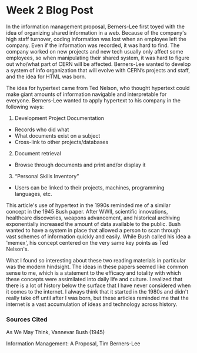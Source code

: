 # Week 2 Blog Post


In the information management proposal, Berners-Lee first toyed with the idea of organizing shared information in a web. Because of the company's high staff turnover, coding information was lost when an employee left the company. Even if the information was recorded, it was hard to find. The company worked on new projects and new tech usually only affect some employees, so when manipulating their shared system, it was hard to figure out who/what part of CERN will be affected.
Berners-Lee wanted to develop a system of info organization that will evolve with CERN’s projects and staff, and the idea for HTML was born.

The idea for hypertext came from Ted Nelson, who thought hypertext could make giant amounts of information navigable and interpretable for everyone. Berners-Lee wanted to apply hypertext to his company in the following ways:

1. Development Project Documentation
  - Records who did what
  - What documents exist on a subject
  - Cross-link to other projects/databases
2. Document retrieval
  - Browse through documents and print and/or display it
3. “Personal Skills Inventory”
  - Users can be linked to their projects, machines, programming languages, etc.
  
This article's use of hypertext in the 1990s reminded me of a similar concept in the 1945 Bush paper. After WWII, scientific innovations, healthcare discoveries, weapons advancement, and historical archiving exponentially increased the amount of data available to the public. Bush wanted to have a system in place that allowed a person to scan through vast schemes of information quickly and easily. While Bush called his idea a 'memex', his concept centered on the very same key points as Ted Nelson's.

What I found so interesting about these two reading materials in particular was the modern hindsight. The ideas in these papers seemed like common sense to me, which is a statement to the efficacy and totality with which these concepts were assimilated into daily life and culture. I realized that there is a lot of history below the surface that I have never considered when it comes to the internet. I always think that it started in the 1980s and didn't really take off until after I was born, but these articles reminded me that the internet is a vast accumulation of ideas and technology across history.


### Sources Cited

As We May Think, Vannevar Bush (1945)

Information Management: A Proposal, Tim Berners-Lee

